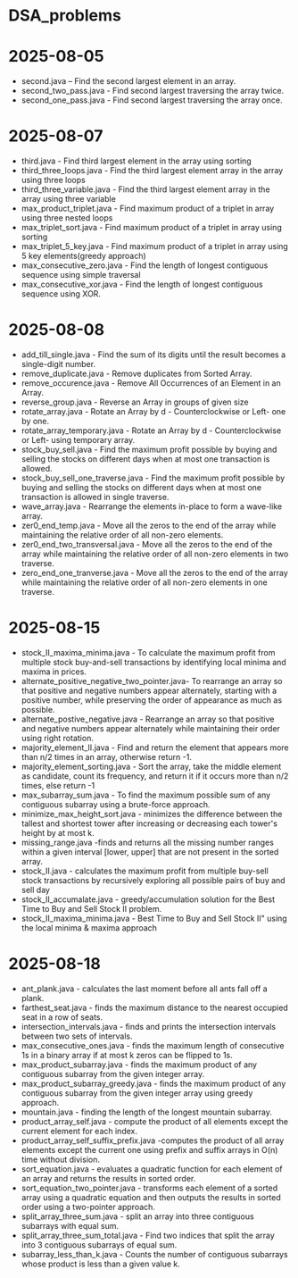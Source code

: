 # DSA_problems
# 2025-08-05
- second.java – Find the second largest element in an array.
- second_two_pass.java - Find second largest traversing the array twice.
- second_one_pass.java - Find second largest traversing the array once.
# 2025-08-07
- third.java - Find third largest element in the array using sorting
- third_three_loops.java - Find the third largest element array in the array using three loops 
- third_three_variable.java - Find the third largest element array in the array using three variable 
- max_product_triplet.java - Find maximum product of a triplet in array using three nested loops
- max_triplet_sort.java - Find maximum product of a triplet in array using sorting
- max_triplet_5_key.java - Find maximum product of a triplet in array using 5 key elements(greedy approach)
- max_consecutive_zero.java - Find the length of longest contiguous sequence using simple traversal
- max_consecutive_xor.java - Find the length of longest contiguous sequence using XOR.
# 2025-08-08
- add_till_single.java - Find the sum of its digits until the result becomes a single-digit number.
- remove_duplicate.java - Remove duplicates from Sorted Array.
- remove_occurence.java - Remove All Occurrences of an Element in an Array.
- reverse_group.java - Reverse an Array in groups of given size
- rotate_array.java - Rotate an Array by d - Counterclockwise or Left- one by one.
- rotate_array_temporary.java - Rotate an Array by d - Counterclockwise or Left- using temporary array.
- stock_buy_sell.java - Find the maximum profit possible by buying and selling the stocks on different days when at most one transaction is allowed.
- stock_buy_sell_one_traverse.java - Find the maximum profit possible by buying and selling the stocks on different days when at most one transaction is allowed in single traverse.
- wave_array.java - Rearrange the elements in-place to form a wave-like array.
- zer0_end_temp.java - Move all the zeros to the end of the array while maintaining the relative order of all non-zero elements.
- zer0_end_two_transversal.java - Move all the zeros to the end of the array while maintaining the relative order of all non-zero elements in two traverse.
- zero_end_one_tranverse.java - Move all the zeros to the end of the array while maintaining the relative order of all non-zero elements in one traverse.

# 2025-08-15
- stock_II_maxima_minima.java - To calculate the maximum profit from multiple stock buy-and-sell transactions by identifying local minima and maxima in prices.
- alternate_positive_negative_two_pointer.java- To rearrange an array so that positive and negative numbers appear alternately, starting with a positive number, while preserving the order of appearance as much as possible.
- alternate_postive_negative.java - Rearrange an array so that positive and negative numbers appear alternately while maintaining their order using right rotation.
-  majority_element_II.java - Find and return the element that appears more than n/2 times in an array, otherwise return -1.
-  majority_element_sorting.java - Sort the array, take the middle element as candidate, count its frequency, and return it if it occurs more than n/2 times, else return -1
-  max_subarray_sum.java - To find the maximum possible sum of any contiguous subarray using a brute-force approach.
-  minimize_max_height_sort.java - minimizes the difference between the tallest and shortest tower after increasing or decreasing each tower's height by at most k.
-  missing_range.java -finds and returns all the missing number ranges within a given interval [lower, upper] that are not present in the sorted array.
-  stock_II.java - calculates the maximum profit from multiple buy-sell stock transactions by recursively exploring all possible pairs of buy and sell day
-  stock_II_accumalate.java - greedy/accumulation solution for the Best Time to Buy and Sell Stock II problem.
-  stock_II_maxima_minima.java - Best Time to Buy and Sell Stock II" using the local minima & maxima approach
# 2025-08-18
- ant_plank.java - calculates the last moment before all ants fall off a plank.
- farthest_seat.java - finds the maximum distance to the nearest occupied seat in a row of seats.
- intersection_intervals.java - finds and prints the intersection intervals between two sets of intervals.
- max_consecutive_ones.java - finds the maximum length of consecutive 1s in a binary array if at most k zeros can be flipped to 1s.
- max_product_subarray.java - finds the maximum product of any contiguous subarray from the given integer array.
- max_product_subarray_greedy.java - finds the maximum product of any contiguous subarray from the given integer array using greedy approach.
- mountain.java - finding the length of the longest mountain subarray.
- product_array_self.java - compute the product of all elements except the current element for each index.
- product_array_self_suffix_prefix.java -computes the product of all array elements except the current one using prefix and suffix arrays in O(n) time without division.
- sort_equation.java - evaluates a quadratic function for each element of an array and returns the results in sorted order.
- sort_equation_two_pointer.java - transforms each element of a sorted array using a quadratic equation and then outputs the results in sorted order using a two-pointer approach.
- split_array_three_sum.java - split an array into three contiguous subarrays with equal sum.
- split_array_three_sum_total.java - Find two indices that split the array into 3 contiguous subarrays of equal sum.
- subarray_less_than_k.java - Counts the number of contiguous subarrays whose product is less than a given value k.
